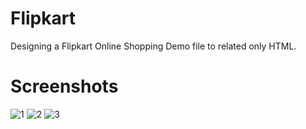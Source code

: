 # Flipkart
Designing a Flipkart Online Shopping Demo file to related only HTML.
# Screenshots


![1](https://user-images.githubusercontent.com/66560935/85925995-bf875780-b8b9-11ea-8fc6-7f11d3df7a21.png)
![2](https://user-images.githubusercontent.com/66560935/85926044-46d4cb00-b8ba-11ea-846e-c2f284948b70.png)
![3](https://user-images.githubusercontent.com/66560935/85926001-c8782900-b8b9-11ea-9432-ea2fa9bf1b3d.png)
